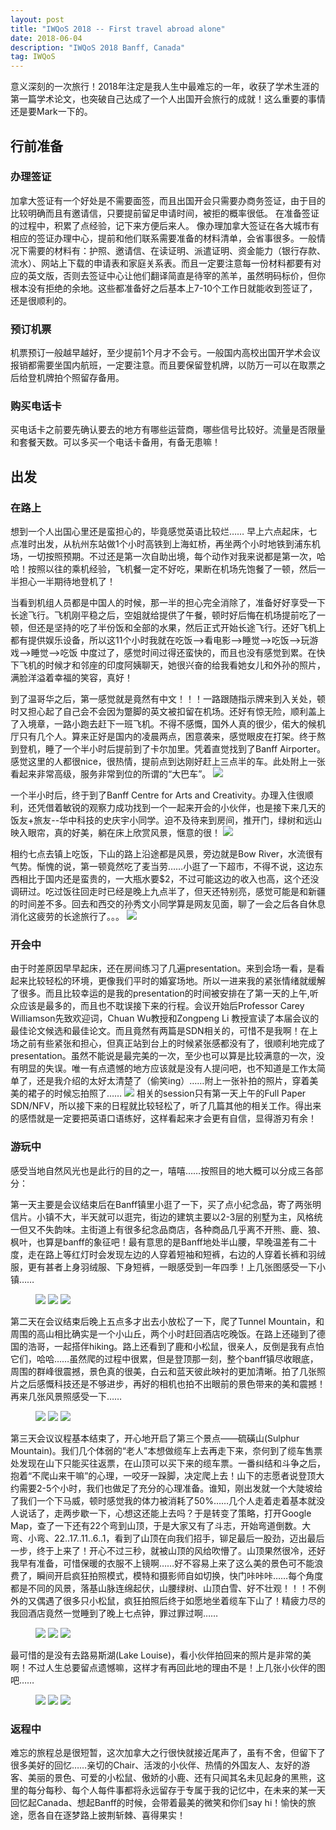 ```yaml
---
layout: post
title: "IWQoS 2018 -- First travel abroad alone"
date: 2018-06-04 
description: "IWQoS 2018 Banff, Canada"
tag: IWQoS
---   
```


  意义深刻的一次旅行！2018年注定是我人生中最难忘的一年，收获了学术生涯的第一篇学术论文，也突破自己达成了一个人出国开会旅行的成就！这么重要的事情还是要Mark一下的。

## 行前准备     

### 办理签证         

  加拿大签证有一个好处是不需要面签，而且出国开会只需要办商务签证，由于目的比较明确而且有邀请信，只要提前留足申请时间，被拒的概率很低。
  在准备签证的过程中，积累了点经验，记下来方便后来人。
  像办理加拿大签证在各大城市有相应的签证办理中心，提前和他们联系需要准备的材料清单，会省事很多。一般情况下需要的材料有：护照、邀请信、在读证明、派遣证明、资金能力（银行存款、流水）、网站上下载的申请表和家庭关系表。而且一定要注意每一份材料都要有对应的英文版，否则去签证中心让他们翻译简直是待宰的羔羊，虽然明码标价，但你根本没有拒绝的余地。这些都准备好之后基本上7-10个工作日就能收到签证了，还是很顺利的。

### 预订机票
  机票预订一般越早越好，至少提前1个月才不会亏。一般国内高校出国开学术会议报销都需要坐国内航班，一定要注意。而且要保留登机牌，以防万一可以在取票之后给登机牌拍个照留存备用。

### 购买电话卡
  买电话卡之前要先确认要去的地方有哪些运营商，哪些信号比较好。流量是否限量和套餐天数。可以多买一个电话卡备用，有备无患嘛！

## 出发

### 在路上
  想到一个人出国心里还是蛮担心的，毕竟感觉英语比较烂…… 早上六点起床，七点准时出发，从杭州东站做1个小时高铁到上海虹桥，再坐两个小时地铁到浦东机场，一切按照预期。不过还是第一次自助出境，每个动作对我来说都是第一次，哈哈！按照以往的乘机经验，飞机餐一定不好吃，果断在机场先饱餐了一顿，然后一半担心一半期待地登机了！

  当看到机组人员都是中国人的时候，那一半的担心完全消除了，准备好好享受一下长途飞行。飞机刚平稳之后，空姐就给提供了午餐，顿时好后悔在机场提前吃了一顿，但还是坚持的吃了半份饭和全部的水果，然后正式开始长途飞行。还好飞机上都有提供娱乐设备，所以这11个小时我就在吃饭-->看电影-->睡觉-->吃饭-->玩游戏-->睡觉-->吃饭 中度过了，感觉时间过得还蛮快的，而且也没有感觉到累。在快下飞机的时候才和邻座的印度阿姨聊天，她很兴奋的给我看她女儿和外孙的照片，满脸洋溢着幸福的笑容，真好！

  到了温哥华之后，第一感觉就是竟然有中文！！！一路跟随指示牌来到入关处，顿时又担心起了自己会不会因为蹩脚的英文被扣留在机场。还好有惊无险，顺利盖上了入境章，一路小跑去赶下一班飞机。不得不感慨，国外人真的很少，偌大的候机厅只有几个人。算来正好是国内的凌晨两点，困意袭来，感觉眼皮在打架。终于熬到登机，睡了一个半小时后提前到了卡尔加里。凭着直觉找到了Banff Airporter。感觉这里的人都很nice，很热情，提前点到达刚好赶上三点半的车。此处附上一张看起来非常高级，服务非常到位的所谓的“大巴车”。
![](/images/posts/iwqos/banffAirporter.png)

  一个半小时后，终于到了Banff Centre for Arts and Creativity。办理入住很顺利，还凭借着敏锐的观察力成功找到一个一起来开会的小伙伴，也是接下来几天的饭友+旅友--华中科技的史庆宇小同学。迫不及待来到房间，推开门，绿树和远山映入眼帘，真的好美，躺在床上欣赏风景，惬意的很！
![](/images/posts/iwqos/room509.png)

  相约七点去镇上吃饭，下山的路上沿途都是风景，旁边就是Bow River，水流很有气势。惭愧的说，第一顿竟然吃了麦当劳……小逛了一下超市，不得不说，这边东西相比于国内还是蛮贵的，一大瓶水要$2，不过可能这边的收入也高，这个还没调研过。吃过饭往回走时已经是晚上九点半了，但天还特别亮，感觉可能是和新疆的时间差不多。回去和西交的孙秀文小同学算是网友见面，聊了一会之后各自休息消化这疲劳的长途旅行了。。。
![](/images/posts/iwqos/ontheway.png)

### 开会中
  由于时差原因早早起床，还在房间练习了几遍presentation。来到会场一看，是看起来比较轻松的环境，更像我们平时的婚宴场地。所以一进来我的紧张情绪就缓解了很多。而且比较幸运的是我的presentation的时间被安排在了第一天的上午,听众应该是最多的，而且也不耽误接下来的行程。会议开始后Professor Carey Williamson先致欢迎词，Chuan Wu教授和Zongpeng Li 教授宣读了本届会议的最佳论文候选和最佳论文。而且竟然有两篇是SDN相关的，可惜不是我啊！在上场之前有些紧张和担心，但真正站到台上的时候紧张感都没有了，很顺利地完成了presentation。虽然不能说是最完美的一次，至少也可以算是比较满意的一次，没有明显的失误。唯一有点遗憾的地方应该就是没有人提问吧，也不知道是工作太简单了，还是我介绍的太好太清楚了（偷笑ing）……附上一张补拍的照片，穿着美美的裙子的时候忘拍照了……
![](/images/posts/iwqos/presentation.jpg)
  相关的session只有第一天上午的Full Paper SDN/NFV，所以接下来的日程就比较轻松了，听了几篇其他的相关工作。得出来的感悟就是一定要把英语口语练好，这样看起来才会更有自信，显得游刃有余！

### 游玩中
  感受当地自然风光也是此行的目的之一，嘻嘻……按照目的地大概可以分成三各部分：

  第一天主要是会议结束后在Banff镇里小逛了一下，买了点小纪念品，寄了两张明信片。小镇不大，半天就可以逛完，街边的建筑主要以2-3层的别墅为主，风格统一但又不失韵味。主街道上有很多纪念品商店，各种商品几乎离不开熊、鹿、狼、枫叶，也算是banff的象征吧！最有意思的是Banff地处半山腰，早晚温差有二十度，走在路上等红灯时会发现左边的人穿着短袖和短裤，右边的人穿着长裤和羽绒服，更有甚者上身羽绒服、下身短裤，一眼感受到一年四季！上几张图感受一下小镇……
<figure class="half">
    <img src="http://www.lengxue.space/images/posts/iwqos/town.jpg">
    <img src="http://www.lengxue.space/images/posts/iwqos/street.jpg">
    <img src="http://www.lengxue.space/images/posts/iwqos/horse.jpg">
</figure>

  第二天在会议结束后晚上五点多才出去小放松了一下，爬了Tunnel Mountain，和周围的高山相比确实是一个小山丘，两个小时赶回酒店吃晚饭。在路上还碰到了德国的浩哥，一起搭伴hiking。路上还看到了鹿和小松鼠，很亲人，反倒是我有点怕它们，哈哈……虽然爬的过程中很累，但是登顶那一刻，整个banff镇尽收眼底，周围的群峰很震撼，景色真的很美，白云和蓝天彼此映衬的更加清晰。拍了几张照片之后感慨科技还是不够进步，再好的相机也拍不出眼前的景色带来的美和震撼！再来几张风景照感受一下……
<figure class="half">
    <img src="http://www.lengxue.space/images/posts/iwqos/tunnel_mountain.jpg">
    <img src="http://www.lengxue.space/images/posts/iwqos/deer.jpg">
    <img src="http://www.lengxue.space/images/posts/iwqos/squirrel.jpg">
</figure>

  第三天会议议程基本结束了，开心地开启了第三个景点——硫磺山(Sulphur Mountain)。我们几个体弱的“老人”本想做缆车上去再走下来，奈何到了缆车售票处发现在山下只能买往返票，在山顶可以买下来的缆车票。一番纠结和斗争之后，抱着“不爬山来干嘛”的心理，一咬牙一跺脚，决定爬上去！山下的志愿者说登顶大约需要2-5个小时，我们也做足了充分的心理准备。谁知，刚出发就一个大陡坡给了我们一个下马威，顿时感觉我的体力被消耗了50%……几个人走着走着基本就没人说话了，走两步歇一下，心想这还能上去吗？于是转变了策略，打开Google Map，查了一下还有22个弯到山顶，于是大家又有了斗志，开始弯道倒数。大弯、小弯、22..17..11..6..1，看到了山顶在向我们招手，铆足最后一股劲，迈出最后一步，终于上来了！开心不过三秒，就被山顶的风给吹懵了。山顶果然很冷，还好我早有准备，可惜保暖的衣服不上镜啊……好不容易上来了这么美的景色可不能浪费了，瞬间开启疯狂拍照模式，模特和摄影师自如切换，快门咔咔咔……每个角度都是不同的风景，落基山脉连绵起伏，山腰绿树、山顶白雪、好不壮观！！！不例外的又偶遇了很多只小松鼠，疯狂拍照后终于如愿地坐着缆车下山了！精疲力尽的我回酒店竟然一觉睡到了晚上七点钟，罪过罪过啊……
<figure class="half">
    <img src="http://www.lengxue.space/images/posts/iwqos/rocky1.jpg">
    <img src="http://www.lengxue.space/images/posts/iwqos/rocky2.jpg">
    <img src="http://www.lengxue.space/images/posts/iwqos/rocky3.jpg">
</figure>

  最可惜的是没有去路易斯湖(Lake Louise)，看小伙伴拍回来的照片是非常的美啊！不过人生总要留点遗憾嘛，这样才有再回此地的理由不是！上几张小伙伴的图吧……
<figure class="half">
    <img src="http://www.lengxue.space/images/posts/iwqos/louise_lake1.jpg">
    <img src="http://www.lengxue.space/images/posts/iwqos/louise_lake2.jpg">
    <img src="http://www.lengxue.space/images/posts/iwqos/louise_lake3.jpg">
</figure>

### 返程中
  难忘的旅程总是很短暂，这次加拿大之行很快就接近尾声了，虽有不舍，但留下了很多美好的回忆……亲切的Chair、活泼的小伙伴、热情的外国友人、友好的游客、美丽的景色、可爱的小松鼠、傲娇的小鹿、还有只闻其名未见起身的黑熊，这里的每分每秒、每个人每件事都将永远留存于专属于我的记忆中，在未来的某一天回忆起Canada、想起Banff的时候，会带着最美的微笑和你们say hi！愉快的旅途，愿各自在逐梦路上披荆斩棘、喜得果实！
